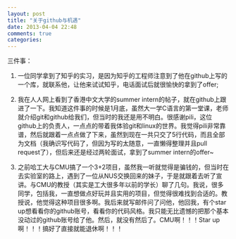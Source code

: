 ```yaml
---
layout: post
title: "关于github与机遇"
date: 2013-04-04 22:48
comments: true
categories: 
---
```


三件事：

1. 一位同学拿到了知乎的实习，是因为知乎的工程师注意到了他在github上写的一个库，就联系他，让他来试试知乎，电话面试后就很愉快的拿到了offer;

2. 我在人人网上看到了香港中文大学的summer intern的帖子，就在github上跟进了一下。我知道这件事的时候是1月底，虽然大一学C语言的第一堂课，老师就介绍git和github给我们，但当时的我还是用不明白。很感谢pili，这位github上的负责人，一点点的带着我体验git和linux的世界。我觉得pili非常靠谱，然后就跟着一点点做了下来，虽然到现在一共只交了5行代码，而且全部为文档（我确识写代码了，但因为写的太随意，一直懒得整理并且pull request了），但后来还是经过两轮面试，拿到了summer intern的offer~

3. 之前哈工大与CMU搞了一个3+2项目，虽然我一听就觉得是骗钱的，但当时在去实验室的路上，遇到了一位从NUS交换回来的妹子，于是就跟着去听了宣讲。与CMU的教授（其实是工大很多年以前的学长）聊了几句。我说，很多同学，包括我，一直想做点好玩并且实用的项目，但觉得很难找到合适的。教授说，他觉得这种项目很多啊。我后来就写邮件问了问他，他回我，有个star up想看看你的github账号，看看你的代码风格。我只能无比遗憾的把那个基本没动过的github账号给了他。然后，就没有然后了。CMU啊！！！Star up啊！！！搞好了直接就能退休啊！！！
